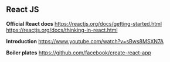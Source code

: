 ## React JS

**Official React docs**
https://reactjs.org/docs/getting-started.html
https://reactjs.org/docs/thinking-in-react.html

**Introduction**
https://www.youtube.com/watch?v=sBws8MSXN7A

**Boiler plates**
https://github.com/facebook/create-react-app
